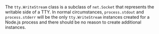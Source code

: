 <!-- YAML
added: v0.5.8
-->

The `tty.WriteStream` class is a subclass of `net.Socket` that represents the
writable side of a TTY. In normal circumstances, `process.stdout` and
`process.stderr` will be the only `tty.WriteStream` instances created for a
Node.js process and there should be no reason to create additional instances.

